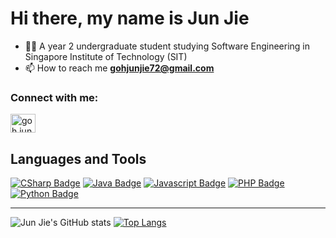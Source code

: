 # Hi there,  my name is Jun Jie

- 👨‍🎓 A year 2 undergraduate student studying Software Engineering in Singapore Institute of Technology (SIT)
- 📫 How to reach me **gohjunjie72@gmail.com**

<h3 align="left">Connect with me:</h3>
<p align="left">
<a href="https://www.linkedin.com/in/goh-jun-jie-34086b130?lipi=urn%3Ali%3Apage%3Ad_flagship3_profile_view_base_contact_details%3BZn5TW0ZqQ%2ByXDuMj%2FP1KOA%3D%3D" target="blank"><img align="center" src="https://raw.githubusercontent.com/rahuldkjain/github-profile-readme-generator/master/src/images/icons/Social/linked-in-alt.svg" alt="goh jun jie" height="30" width="40" /></a>
</p>



## Languages and Tools
[![CSharp Badge](https://img.shields.io/badge/-CSharp-239120?style=for-the-badge&labelColor=black&logo=CSharp&logoColor=239120)](#)
[![Java Badge](https://img.shields.io/badge/-Java-007396?style=for-the-badge&labelColor=black&logo=Java&logoColor=007396)](#)
[![Javascript Badge](https://img.shields.io/badge/-Javascript-F7DF1E?style=for-the-badge&labelColor=black&logo=javascript&logoColor=F7DF1E)](#)
[![PHP Badge](https://img.shields.io/badge/-PHP-777BB4?style=for-the-badge&labelColor=black&logo=PHP&logoColor=777BB4)](#)
[![Python Badge](https://img.shields.io/badge/-Python-3776AB?style=for-the-badge&labelColor=black&logo=Python&logoColor=3776AB)](#)

 ---

![Jun Jie's GitHub stats](https://github-readme-stats.vercel.app/api/?username=junjie167&count_private=true&hide=stars,issues&show_icons=true&theme=radical)
[![Top Langs](https://github-readme-stats.vercel.app/api/top-langs/?username=junjie167&layout=compact&theme=radical)](https://github.com/anuraghazra/github-readme-stats)


